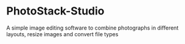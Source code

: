 # PhotoStack-Studio
A simple image editing software to combine photographs in different layouts, resize images and convert file types
